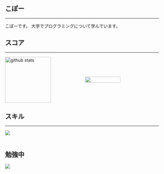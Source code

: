 ## こぽー 
---
こぽーです。
大学でプログラミングについて学んでいます。

## スコア
---

<div style="display: flex; justify-content: space-between; gap: 20px; align-items: center;">
  <img alt="github stats" height="150px" src="https://github-readme-stats.vercel.app/api?username=kopo-k&count_private=true&show_icons=true&show_icons=true&theme=normal" />
  <img src="https://github-readme-stats.vercel.app/api?username=kopo-k&show_icons=true&theme=default&layout=default" width="48%" />
  
</div>
<!--   <img src="https://github-readme-stats.vercel.app/api/top-langs/?username=kopo-k&theme=default&layout=normal" width="48%" /> -->



## スキル
---
<img src="https://skillicons.dev/icons?i=html,css,js,typescript,react,github,vscode,php,aws" /> <br /><br />
  
## 勉強中

<img src="https://skillicons.dev/icons?i=react,typescript,mysql,firebase,vscode,github" /> <br /><br />



